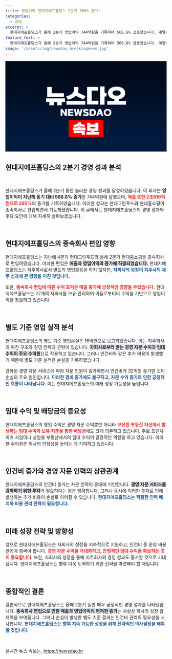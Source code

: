 ```yaml
---
title: 영업이익 현대지에프홀딩스 2분기 566% 증가!
categories:
  - 경제
excerpt: >
  현대지에프홀딩스가 올해 2분기 영업이익 744억원을 기록하며 566.6% 급증했습니다. 계열사 편입 효과로 매출도 295% 증가, 현대백화점그룹의 성장세가 눈에 띕니다! 클릭하여 자세한 내용을 확인하세요!
feature_text: >
  현대지에프홀딩스가 올해 2분기 영업이익 744억원을 기록하며 566.6% 급증했습니다. 계열사 편입 효과로 매출도 295% 증가, 현대백화점그룹의 성장세가 눈에 띕니다! 클릭하여 자세한 내용을 확인하세요!
image: '/assets/img/newsdao_breakingnews.jpg'
---
```


<p><img src="/assets/img/newsdao_breakingnews.jpg" alt="koreaapp 속보" /></p>

<h2 data-ke-size="size26">현대지에프홀딩스의 2분기 경영 성과 분석</h2>

<p data-ke-size="size16">&nbsp;</p>

<p>현대지에프홀딩스가 올해 2분기 동안 놀라운 경영 성과를 달성하였습니다. 이 회사는 <strong>영업이익이 지난해 동기 대비 566.6% 증가</strong>한 744억원에 달했으며, <b><span style="color: #ee2323;">매출 또한 2조816억원으로 295%</span></b>의 증가를 기록하였습니다. 이러한 성과는 현대그린푸드와 현대홈쇼핑이 종속회사로 편입되면서 가능해졌습니다. 이 글에서는 현대지에프홀딩스의 경영 성과와 주요 요인에 대해 자세히 살펴보겠습니다.</p>

<p data-ke-size="size16">&nbsp;</p>

<h2 data-ke-size="size26">현대지에프홀딩스의 종속회사 편입 영향</h2>

<p>현대지에프홀딩스는 지난해 4분기 현대그린푸드와 올해 2분기 현대홈쇼핑을 종속회사로 편입하였습니다. 이러한 편입은 <b><span style="background-color: #21538527;">매출과 영업이익의 증가에 직결되었습니다.</span></b> 현대지에프홀딩스는 지주회사로서 별도의 영업활동을 하지 않지만, <b><span style="color: #1a5490;">자회사의 성장이 지주사의 재무 성과에 큰 영향을 미친 것입니다.</span></b></p>

<p>또한, <b><span style="color: #ee2323;">종속회사 편입에 따른 수익 효익은 매출 증가에 긍정적인 영향을 주었습니다.</span></b> 현대지에프홀딩스는 27개의 자회사를 보유·관리하며 이들로부터의 수익을 기반으로 영업이익을 창출하고 있습니다.</p>

<p data-ke-size="size16">&nbsp;</p>

<h2 data-ke-size="size26">별도 기준 영업 실적 분석</h2>

<p>현대지에프홀딩스의 별도 기준 영업손실은 16억원으로 보고되었습니다. 이는 지주회사의 마진 구조와 경영 전략과 관련이 있습니다. <b><span style="background-color: #21538527;">자회사로부터 받는 경영 자문 수익과 임대 수익이 주요 수익원</span></b>으로 작용하고 있습니다. 그러나 인건비와 같은 추가 비용이 발생했기 때문에 별도 기준 실적은 손실을 기록하였습니다.</p>

<p>강화된 경영 자문 서비스에 따라 자문 인원이 증가하면서 인건비가 32억원 증가한 것이 손실의 주요 원인입니다. <b><span style="color: #1a5490;">이러한 경비 증가에도 불구하고, 자문 수익 증가로 인한 긍정적인 흐름이 나타납니다.</span></b> 이는 현대지에프홀딩스의 미래 성장 가능성을 높입니다.</p>

<p data-ke-size="size16">&nbsp;</p>

<h2 data-ke-size="size26">임대 수익 및 배당금의 중요성</h2>

<p>현대지에프홀딩스의 영업 수익은 경영 자문 수익뿐만 아니라 <b><span style="color: #ee2323;">보유한 부동산 자산에서 발생하는 임대 수익과 보유 지분을 통한 배당금</span></b>에도 크게 의존하고 있습니다. 주로 프랜차이즈 사업이나 상업용 부동산에서의 임대 수익이 결정적인 역할을 하고 있습니다. 이러한 수익원은 회사의 안정성을 높이는 데 기여하고 있습니다.</p>

<p data-ke-size="size16">&nbsp;</p>

<h2 data-ke-size="size26">인건비 증가와 경영 자문 인력의 상관관계</h2>

<p>현대지에프홀딩스의 인건비 증가는 자문 인력의 증대에 기인합니다. <b><span style="background-color: #21538527;">경영 자문 서비스를 강화하기 위한 투자</span></b>가 필요하다는 점은 명확합니다. 그러나 동시에 이러한 투자로 인해 발생하는 추가 비용이 손실로 이어질 수 있습니다. <b><span style="color: #1a5490;">현대지에프홀딩스는 적절한 인력 배치와 비용 관리 전략이 필요합니다.</span></b></p>

<p data-ke-size="size16">&nbsp;</p>

<h2 data-ke-size="size26">미래 성장 전략 및 방향성</h2>

<p>앞으로 현대지에프홀딩스는 자회사의 성장을 지속적으로 지원하고, 인건비 등 운영 비용 관리에 힘써야 합니다. <b><span style="color: #ee2323;">경영 자문 수익을 극대화하고, 안정적인 임대 수익을 확보하는 것이 중요합니다.</span></b> 또한, 자회사의 성장을 통해 지주회사의 경영 성과도 증가할 것으로 기대됩니다. 현대지에프홀딩스는 향후 더욱 도약하기 위한 전략을 마련해야 할 때입니다.</p>

<p data-ke-size="size16">&nbsp;</p>

<h2 data-ke-size="size26">종합적인 결론</h2>

<p>결론적으로 현대지에프홀딩스는 올해 2분기 동안 매우 긍정적인 경영 성과를 나타냈습니다. <b><span style="background-color: #21538527;">종속회사 편입으로 인한 매출과 영업이익의 현저한 증가</span></b>는 사실상 회사의 성장 잠재력을 보여줍니다. 그러나 손실이 발생한 별도 기준 결과는 인건비 관리의 필요성을 시사합니다. <b><span style="color: #1a5490;">현대지에프홀딩스는 향후 지속 가능한 성장을 위해 전략적인 의사결정을 해야 할 것입니다.</span></b></p>

<p data-ke-size="size16">&nbsp;</p>
실시간 뉴스 속보는, <a href="https://newsdao.kr" rel="dofollow">https://newsdao.kr</a>


